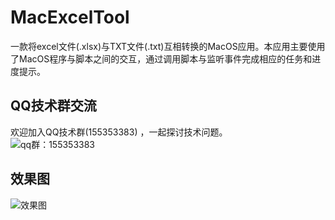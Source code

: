 # MacExcelTool
 一款将excel文件(.xlsx)与TXT文件(.txt)互相转换的MacOS应用。本应用主要使用了MacOS程序与脚本之间的交互，通过调用脚本与监听事件完成相应的任务和进度提示。

## QQ技术群交流

欢迎加入QQ技术群(155353383) ，一起探讨技术问题。<br>
![qq群：155353383](https://github.com/dgynfi/MacExcelTool/raw/master/Resources/qq155353383.jpg)

## 效果图

![效果图](https://github.com/dgynfi/MacExcelTool/raw/master/Resources/xg_preview.png)
